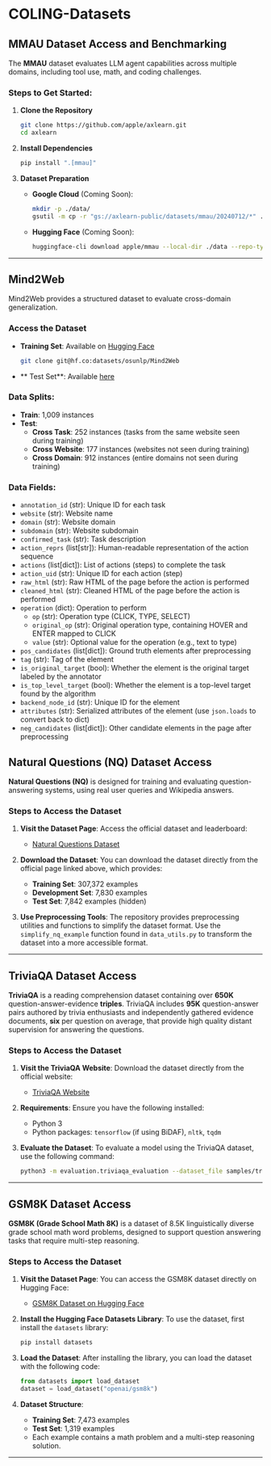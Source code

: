
# COLING-Datasets

## MMAU Dataset Access and Benchmarking

The **MMAU** dataset evaluates LLM agent capabilities across multiple domains, including tool use, math, and coding challenges.

### Steps to Get Started:

1. **Clone the Repository**

    ```bash
    git clone https://github.com/apple/axlearn.git
    cd axlearn
    ```

2. **Install Dependencies**

    ```bash
    pip install ".[mmau]"
    ```

3. **Dataset Preparation**

    - **Google Cloud** (Coming Soon):
      ```bash
      mkdir -p ./data/
      gsutil -m cp -r "gs://axlearn-public/datasets/mmau/20240712/*" ./data/
      ```

    - **Hugging Face** (Coming Soon):
      ```bash
      huggingface-cli download apple/mmau --local-dir ./data --repo-type dataset
      ```

---

## Mind2Web

Mind2Web provides a structured dataset to evaluate cross-domain generalization.

### Access the Dataset

- **Training Set**: Available on [Hugging Face](https://huggingface.co/datasets/osunlp/Mind2Web)

    ```bash
    git clone git@hf.co:datasets/osunlp/Mind2Web
    ```
- ** Test Set**: Available [here](https://buckeyemailosu-my.sharepoint.com/:u:/g/personal/deng_595_buckeyemail_osu_edu/EUkdc16xUC1EplDiXS1bvSEBOddFLgOyJNkWJOxdltNEGA?e=8N1D9S)
### Data Splits:

- **Train**: 1,009 instances
- **Test**:
    - **Cross Task**: 252 instances (tasks from the same website seen during training)
    - **Cross Website**: 177 instances (websites not seen during training)
    - **Cross Domain**: 912 instances (entire domains not seen during training)

### Data Fields:

- `annotation_id` (str): Unique ID for each task
- `website` (str): Website name
- `domain` (str): Website domain
- `subdomain` (str): Website subdomain
- `confirmed_task` (str): Task description
- `action_reprs` (list[str]): Human-readable representation of the action sequence
- `actions` (list[dict]): List of actions (steps) to complete the task
- `action_uid` (str): Unique ID for each action (step)
- `raw_html` (str): Raw HTML of the page before the action is performed
- `cleaned_html` (str): Cleaned HTML of the page before the action is performed
- `operation` (dict): Operation to perform
    - `op` (str): Operation type (CLICK, TYPE, SELECT)
    - `original_op` (str): Original operation type, containing HOVER and ENTER mapped to CLICK
    - `value` (str): Optional value for the operation (e.g., text to type)
- `pos_candidates` (list[dict]): Ground truth elements after preprocessing
- `tag` (str): Tag of the element
- `is_original_target` (bool): Whether the element is the original target labeled by the annotator
- `is_top_level_target` (bool): Whether the element is a top-level target found by the algorithm
- `backend_node_id` (str): Unique ID for the element
- `attributes` (str): Serialized attributes of the element (use `json.loads` to convert back to dict)
- `neg_candidates` (list[dict]): Other candidate elements in the page after preprocessing


## Natural Questions (NQ) Dataset Access

**Natural Questions (NQ)** is designed for training and evaluating question-answering systems, using real user queries and Wikipedia answers.

### Steps to Access the Dataset

1. **Visit the Dataset Page**:
   Access the official dataset and leaderboard:
   - [Natural Questions Dataset](http://ai.google.com/research/NaturalQuestions)

2. **Download the Dataset**:
   You can download the dataset directly from the official page linked above, which provides:
   - **Training Set**: 307,372 examples
   - **Development Set**: 7,830 examples
   - **Test Set**: 7,842 examples (hidden)

3. **Use Preprocessing Tools**:
   The repository provides preprocessing utilities and functions to simplify the dataset format. Use the `simplify_nq_example` function found in `data_utils.py` to transform the dataset into a more accessible format.

---

## TriviaQA Dataset Access

**TriviaQA** is a reading comprehension dataset containing over **650K** question-answer-evidence **triples**. TriviaQA includes **95K** question-answer pairs authored by trivia enthusiasts and independently gathered evidence documents, **six** per question on average, that provide high quality distant supervision for answering the questions.

### Steps to Access the Dataset

1. **Visit the TriviaQA Website**:
   Download the dataset directly from the official website:
   - [TriviaQA Website](http://nlp.cs.washington.edu/triviaqa/)

2. **Requirements**:
   Ensure you have the following installed:
   - Python 3
   - Python packages: `tensorflow` (if using BiDAF), `nltk`, `tqdm`

3. **Evaluate the Dataset**:
   To evaluate a model using the TriviaQA dataset, use the following command:

   ```bash
   python3 -m evaluation.triviaqa_evaluation --dataset_file samples/triviaqa_sample.json --prediction_file samples/sample_predictions.json
   ```
---

## GSM8K Dataset Access

**GSM8K (Grade School Math 8K)** is a dataset of 8.5K linguistically diverse grade school math word problems, designed to support question answering tasks that require multi-step reasoning.

### Steps to Access the Dataset

1. **Visit the Dataset Page**:
   You can access the GSM8K dataset directly on Hugging Face:
   - [GSM8K Dataset on Hugging Face](https://huggingface.co/datasets/openai/gsm8k)

2. **Install the Hugging Face Datasets Library**:
   To use the dataset, first install the `datasets` library:
   ```bash
   pip install datasets
   ```

3. **Load the Dataset**:
   After installing the library, you can load the dataset with the following code:
   ```python
   from datasets import load_dataset
   dataset = load_dataset("openai/gsm8k")
   ```

4. **Dataset Structure**:
   - **Training Set**: 7,473 examples
   - **Test Set**: 1,319 examples
   - Each example contains a math problem and a multi-step reasoning solution.

---

